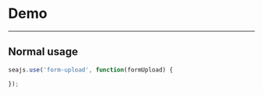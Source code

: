 # Demo

---

## Normal usage

````javascript
seajs.use('form-upload', function(formUpload) {

});
````
